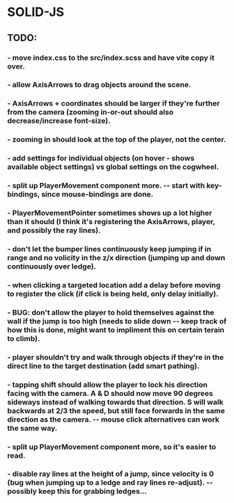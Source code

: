 # SOLID-JS

## TODO:

### - move index.css to the src/index.scss and have vite copy it over.

### - allow AxisArrows to drag objects around the scene.

### - AxisArrows + coordinates should be larger if they're further from the camera (zooming in-or-out should also decrease/increase font-size).

### - zooming in should look at the top of the player, not the center.

### - add settings for individual objects (on hover - shows available object settings) vs global settings on the cogwheel.

### - split up PlayerMovement component more. -- start with key-bindings, since mouse-bindings are done.

### - PlayerMovementPointer sometimes shows up a lot higher than it should (I think it's registering the AxisArrows, player, and possibly the ray lines).

### - don't let the bumper lines continuously keep jumping if in range and no volicity in the z/x direction (jumping up and down continuously over ledge).

### - when clicking a targeted location add a delay before moving to register the click (if click is being held, only delay initially).

### - BUG: don't allow the player to hold themselves against the wall if the jump is too high (needs to slide down -- keep track of how this is done, might want to impliment this on certain terain to climb).

### - player shouldn't try and walk through objects if they're in the direct line to the target destination (add smart pathing).

### - tapping shift should allow the player to lock his direction facing with the camera. A & D should now move 90 degrees sideways instead of walking towards that direction. S will walk backwards at 2/3 the speed, but still face forwards in the same direction as the camera. -- mouse click alternatives can work the same way.

### - split up PlayerMovement component more, so it's easier to read.

### - disable ray lines at the height of a jump, since velocity is 0 (bug when jumping up to a ledge and ray lines re-adjust). -- possibly keep this for grabbing ledges...

